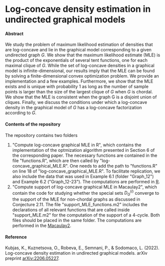 # Log-concave density estimation in undirected graphical models
#### Abstract
We study the problem of maximum likelihood estimation of densities that are log-concave and lie in the graphical model corresponding to a given 
undirected graph $G$. We show that the maximum likelihood estimate (MLE) is the product of the exponentials of several tent functions, one for each 
maximal clique of $G$. While the set of log-concave densities in a graphical model is infinite-dimensional, our results imply that the MLE can be 
found by solving a finite-dimensional convex optimization problem. We provide an implementation and a few examples. Furthermore, we show that the 
MLE exists and is unique with probability 1 as long as the number of sample points is larger than the size of the largest clique of $G$ when $G$ is 
chordal. We show that the MLE is consistent when the graph G is a disjoint union of cliques. 
Finally, we discuss the conditions under which a log-concave density in the graphical model of $G$ has a log-concave factorization according to $G$.

#### Contents of the repository
The repository contains two folders

1. "Compute log-concave graphical MLE in R", which contains the implementation of the optmization algorithm presented in Section 6 of the corresponding paper. The necessary functions are contained in the file "functions.R", which are then called by "log-concave_graphical_MLE.R". One needs to add the path to "functions.R" on line 18 of "log-concave_graphical_MLE.R". To facilitate replication, we also include the data that was used in Example 6.1 (folder "Graph_12") and Example 6.2 ("Graph_12-23"). The computations are performed in [R](https://www.r-project.org).  
2. "Compute support of log-concave graphical MLE in Macaulay2", which contain the code for studying whether the special sets $D_G^{(i)}$ converge to the support of the MLE for non-chordal graphs as discussed in Conjecture 2.11. The file "support_MLE_functions.m2" includes the declarations of all relevant functions that are called inside "support_MLE.m2" for the computation of the support of a 4-cycle. Both files should be placed in the same folder.  The computations are performed in the [Macaulay2](https://www.r-project.org).   

#### Reference
Kubjas, K., Kuznetsova, O., Robeva, E., Semnani, P., & Sodomaco, L. (2022). Log-concave density estimation in undirected graphical models. arXiv preprint [arXiv:2206.05227](https://arxiv.org/abs/2206.05227). 

